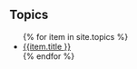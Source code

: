 ---
---


<div id="info" data-role="collapsible" data-collapsed="false">
<h2>Topics</h2>
<ul>
{% for item in site.topics %}
<li><a href="{{item.url}}"  data-ajax="false">{{item.title }}</a></li>
{% endfor %}
</ul>
</div>